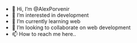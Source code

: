 - 👋 Hi, I’m @AlexPorvenir
- 👀 I’m interested in development
- 🌱 I’m currently learning web
- 💞️ I’m looking to collaborate on web development
- 📫 How to reach me here..

<!---
AlexPorvenir/AlexPorvenir is a ✨ special ✨ repository because its `README.md` (this file) appears on your GitHub profile.
You can click the Preview link to take a look at your changes.
--->
